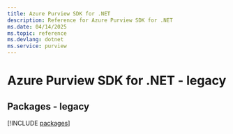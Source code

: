 ```yaml
---
title: Azure Purview SDK for .NET
description: Reference for Azure Purview SDK for .NET
ms.date: 04/14/2025
ms.topic: reference
ms.devlang: dotnet
ms.service: purview
---
```

# Azure Purview SDK for .NET - legacy
## Packages - legacy
[!INCLUDE [packages](purview-index.md)]